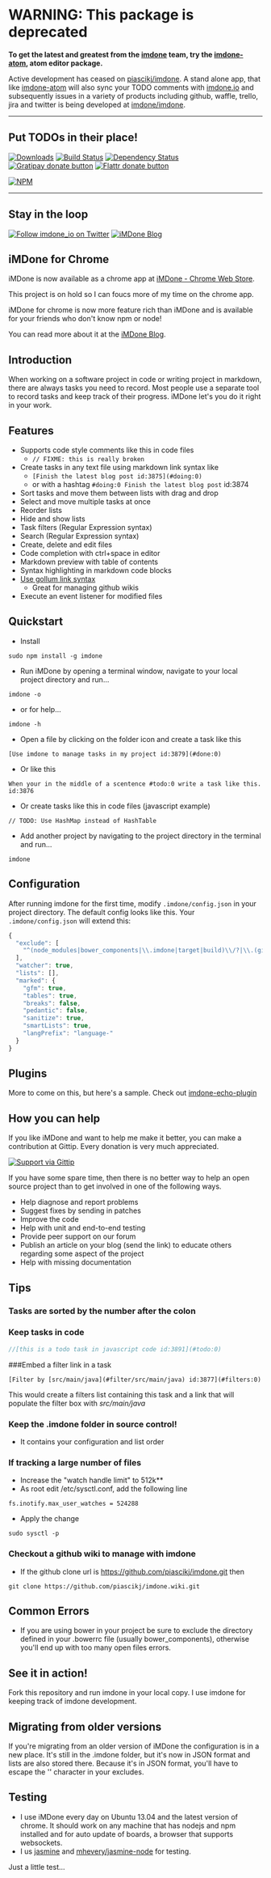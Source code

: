 WARNING: This package is deprecated
====

**To get the latest and greatest from the [imdone](https://imdone.io) team, try the [imdone-atom](https://atom.io/packages/imdone-atom), atom editor package.**  

Active development has ceased on [piascikj/imdone](https://github.com/piascikj/imdone).  A stand alone app, that like [imdone-atom](https://atom.io/packages/imdone-atom) will also sync your TODO comments with [imdone.io](https://imdone.io) and subsequently issues in a variety of products including github, waffle, trello, jira and twitter is being developed at [imdone/imdone](https://github.com/imdone/imdone).

----

Put TODOs in their place!
----
[![Downloads](http://img.shields.io/npm/dm/imdone.svg?style=flat)](https://nodei.co/npm/imdone/)
[![Build Status](http://img.shields.io/travis/piascikj/imdone.svg?style=flat)](https://travis-ci.org/piascikj/imdone)
[![Dependency Status](http://img.shields.io/david/piascikj/imdone.svg?style=flat)](https://david-dm.org/piascikj/imdone)
[![Gratipay donate button](http://img.shields.io/gratipay/piascikj.svg?style=flat)](https://www.gratipay.com/piascikj/ "Donate weekly to this project using Gratipay")
[![Flattr donate button](http://img.shields.io/badge/flattr-donate-yellow.svg?style=flat)](http://flattr.com/thing/1286067/iMDone "Donate monthly to this project using Flattr")

[![NPM](https://nodei.co/npm/imdone.png)](https://nodei.co/npm/imdone/)

----

Stay in the loop
----
[![Follow imdone_io on Twitter](http://img.shields.io/badge/twitter-imdone__io-blue.svg?style=flat)](https://twitter.com/intent/user?screen_name=imdone_io)
[![iMDone Blog](http://img.shields.io/badge/blog-read-blue.svg?style=flat)](http://blog.imdone.io)  


iMDone for Chrome
----
iMDone is now available as a chrome app at [iMDone - Chrome Web Store](https://chrome.google.com/webstore/detail/imdone/kchfkmdhgpibgidhdllkbgfnpmefdldl).

This project is on hold so I can foucs more of my time on the chrome app.

iMDone for chrome is now more feature rich than iMDone and is available for your friends who don't know npm or node!

You can read more about it at the [iMDone Blog](http://blog.imdone.io).


Introduction
----
When working on a software project in code or writing project in markdown, there are always tasks you need to record.
Most people use a separate tool to record tasks and keep track of their progress.  iMDone let's you do it right in your work.

Features
----
- Supports code style comments like this in code files
  - `// FIXME: this is really broken`
- Create tasks in any text file using markdown link syntax like
  - `[Finish the latest blog post id:3875](#doing:0)`
  - or with a hashtag `#doing:0 Finish the latest blog post` id:3874
- Sort tasks and move them between lists with drag and drop
- Select and move multiple tasks at once
- Reorder lists
- Hide and show lists
- Task filters (Regular Expression syntax)
- Search (Regular Expression syntax)
- Create, delete and edit files
- Code completion with ctrl+space in editor
- Markdown preview with table of contents
- Syntax highlighting in markdown code blocks
- [Use gollum link syntax](https://github.com/gollum/gollum/wiki#page-links)
  - Great for managing github wikis
- Execute an event listener for modified files

Quickstart
----
- Install
```
sudo npm install -g imdone
```
- Run iMDone by opening a terminal window, navigate to your local project directory and run...
```
imdone -o
```
- or for help...
```
imdone -h
```
- Open a file by clicking on the folder icon and create a task like this
```
[Use imdone to manage tasks in my project id:3879](#done:0)
```
- Or like this
```
When your in the middle of a scentence #todo:0 write a task like this. id:3876
```
- Or create tasks like this in code files (javascript example)
```
// TODO: Use HashMap instead of HashTable
```
- Add another project by navigating to the project directory in the terminal and run...
```
imdone
```

Configuration
----
After running imdone for the first time, modify `.imdone/config.json` in your project directory.  The default config looks like this.  Your `.imdone/config.json` will extend this:
```javascript
{
  "exclude": [
    "^(node_modules|bower_components|\\.imdone|target|build)\\/?|\\.(git|svn)|\\~$|\\.(jpg|png|gif|swp|ttf|otf)$"
  ],
  "watcher": true,
  "lists": [],
  "marked": {
    "gfm": true,
    "tables": true,
    "breaks": false,
    "pedantic": false,
    "sanitize": true,
    "smartLists": true,
    "langPrefix": "language-"
  }
}
```

Plugins
----
More to come on this, but here's a sample.
Check out [imdone-echo-plugin](https://www.npmjs.org/package/imdone-echo-plugin)

How you can help
----
If you like iMDone and want to help me make it better, you can make a contribution at Gittip.  Every donation is very much appreciated.  

[![Support via Gittip](https://rawgithub.com/twolfson/gittip-badge/0.1.0/dist/gittip.png)](https://www.gittip.com/piascikj/)

If you have some spare time, then there is no better way to help an open source project than to get involved in one of the following ways.

- Help diagnose and report problems
- Suggest fixes by sending in patches
- Improve the code
- Help with unit and end-to-end testing
- Provide peer support on our forum
- Publish an article on your blog (send the link) to educate others regarding some aspect of the project
- Help with missing documentation

Tips
----
### Tasks are sorted by the number after the colon
### Keep tasks in code  
```javascript
//[this is a todo task in javascript code id:3891](#todo:0)
```

###Embed a filter link in a task
```
[Filter by [src/main/java](#filter/src/main/java) id:3877](#filters:0)
```  
This would create a filters list containing this task and a link that will populate the filter box with *src/main/java*

### Keep the .imdone folder in source control!
- It contains your configuration and list order

### If tracking a large number of files
  - Increase the "watch handle limit" to 512k**
  - As root edit /etc/sysctl.conf, add the following line
```
fs.inotify.max_user_watches = 524288
```
  - Apply the change
```
sudo sysctl -p
```

### Checkout a github wiki to manage with imdone
  - If the github clone url is https://github.com/piascikj/imdone.git then
```
git clone https://github.com/piascikj/imdone.wiki.git
```

Common Errors
----
- If you are using bower in your project be sure to exclude the directory defined in your .bowerrc file (usually bower_components), otherwise you'll end up with too many open files errors.

See it in action!
----
Fork this repository and run imdone in your local copy.  I use imdone for keeping track of imdone development.

Migrating from older versions
----
If you're migrating from an older version of iMDone the configuration is in a new place.  It's still in the .imdone
folder, but it's now in JSON format and lists are also stored there.
Because it's in JSON format, you'll have to escape the '\' character in your excludes.

Testing
----
- I use iMDone every day on Ubuntu 13.04 and the latest version of chrome.  It should work on any machine that has nodejs and npm installed and for auto update of boards, a browser that supports websockets.
- I us [jasmine](http://pivotal.github.io/jasmine/) and [mhevery/jasmine-node](https://github.com/mhevery/jasmine-node) for testing.

Just a little test...
